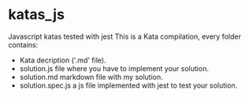 # katas_js
Javascript katas tested with jest
This is a Kata compilation, every folder contains: 
  * Kata decription ('.md' file).
  * solution.js file where you have to implement your solution.
  * solution.md markdown file with my solution. 
  * solution.spec.js a js file implemented with jest to test your solution.
